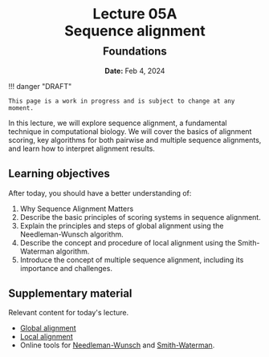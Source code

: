 <h1 style="margin-bottom: 0.4em; text-align: center;">
    <b>Lecture 05A</b><br>
    Sequence alignment
</h1>
<h2 style="margin-top: 0.0em; text-align: center;">
    Foundations
</h2>
<p style="text-align: center;">
    <b>Date:</b> Feb 4, 2024
</p>


!!! danger "DRAFT"

    This page is a work in progress and is subject to change at any moment.

In this lecture, we will explore sequence alignment, a fundamental technique in computational biology.
We will cover the basics of alignment scoring, key algorithms for both pairwise and multiple sequence alignments, and learn how to interpret alignment results.

## Learning objectives

After today, you should have a better understanding of:

1.  Why Sequence Alignment Matters
2.  Describe the basic principles of scoring systems in sequence alignment.
3.  Explain the principles and steps of global alignment using the Needleman-Wunsch algorithm.
4.  Describe the concept and procedure of local alignment using the Smith-Waterman algorithm.
5.  Introduce the concept of multiple sequence alignment, including its importance and challenges.

## Supplementary material

Relevant content for today's lecture.

-   [Global alignment](https://omics.crumblearn.org/alignment/pairwise/global/)
-   [Local alignment](https://omics.crumblearn.org/alignment/pairwise/local/)
-   Online tools for [Needleman-Wunsch](http://rna.informatik.uni-freiburg.de/Teaching/index.jsp?toolName=Needleman-Wunsch) and [Smith-Waterman](http://rna.informatik.uni-freiburg.de/Teaching/index.jsp?toolName=Smith-Waterman).

<!-- ## Presentation

-   **View:** [slides.com/aalexmmaldonado/biosc1540-l05a](https://slides.com/aalexmmaldonado/biosc1540-l05a)
-   **Live link:** [slides.com/d/jwdlkhM/live](https://slides.com/d/jwdlkhM/live)
-   **Download:** [biosc1540-l05a.pdf](/lectures/l05A/biosc1540-l05a.pdf)

<iframe src="https://slides.com/aalexmmaldonado/biosc1540-l05a/embed?byline=hidden&share=hidden" width="100%" height="600" title="BIOSC 1540: Lecture 05A" scrolling="no" frameborder="0" webkitallowfullscreen mozallowfullscreen allowfullscreen></iframe> -->
